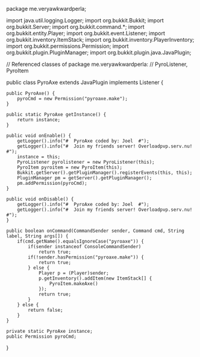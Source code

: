 package me.veryawkwardperla;

import java.util.logging.Logger;
import org.bukkit.Bukkit;
import org.bukkit.Server;
import org.bukkit.command.*;
import org.bukkit.entity.Player;
import org.bukkit.event.Listener;
import org.bukkit.inventory.ItemStack;
import org.bukkit.inventory.PlayerInventory;
import org.bukkit.permissions.Permission;
import org.bukkit.plugin.PluginManager;
import org.bukkit.plugin.java.JavaPlugin;

// Referenced classes of package me.veryawkwardperla:
//            PyroListener, PyroItem

public class PyroAxe extends JavaPlugin
    implements Listener {

    public PyroAxe() {
        pyroCmd = new Permission("pyroaxe.make");
    }

    public static PyroAxe getInstance() {
        return instance;
    }

    public void onEnable() {
        getLogger().info("#  PyroAxe coded by: Joel  #");
        getLogger().info("#  Join my friends server! Overloadpvp.serv.nu! #");
        instance = this;
        PyroListener pyrolistener = new PyroListener(this);
        PyroItem pyroitem = new PyroItem(this);
        Bukkit.getServer().getPluginManager().registerEvents(this, this);
        PluginManager pm = getServer().getPluginManager();
        pm.addPermission(pyroCmd);
    }

    public void onDisable() {
        getLogger().info("#  PyroAxe coded by: Joel  #");
        getLogger().info("#  Join my friends server! Overloadpvp.serv.nu! #");
    }

    public boolean onCommand(CommandSender sender, Command cmd, String label, String args[]) {
        if(cmd.getName().equalsIgnoreCase("pyroaxe")) {
            if(sender instanceof ConsoleCommandSender)
                return true;
            if(!sender.hasPermission("pyroaxe.make")) {
                return true;
            } else {
                Player p = (Player)sender;
                p.getInventory().addItem(new ItemStack[] {
                    PyroItem.makeAxe()
                });
                return true;
            }
        } else {
            return false;
        }
    }

    private static PyroAxe instance;
    public Permission pyroCmd;
}

